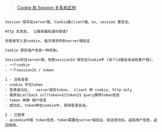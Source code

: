 
>[Cookie 和 Session 关系和区别](https://juejin.im/post/5aa783b76fb9a028d663d70a)

```

Session 保存在server端, Cookie是client端。so, session 更安全。

Http 无状态,  让服务器知道你是谁? 

你是谁写入至cookie, 每次请求传到server端验证

Cookie 保存用户信息一种机制。

Session存在server端，但是sessionId 保存在Cookie中 (这个id值会发送给客户端)。
- 一个cookie
- 一个sessionId / token

1 - 没有登录
- cookie 中无token
- 登录成功后,   server保存token,  client 种 cookie, http-only
- 跳转会callback url?token=${token}$ query携带token信息
- token 再换 用户信息
- 成功后, token种在cookie中, 保持登录会话。

2 - 已登录
- 从cookie中取 token信息，token需要去server端验证，验证成功后，返回用户信息，返回使用。

```